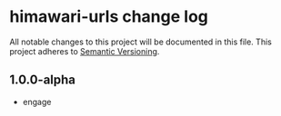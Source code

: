 # himawari-urls change log

All notable changes to this project will be documented in this file.
This project adheres to [Semantic Versioning](http://semver.org/).

## 1.0.0-alpha
* engage
